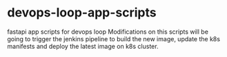 # devops-loop-app-scripts
fastapi app scripts for devops loop
Modifications on this scripts will be going to trigger the jenkins pipeline to build the new image, update the k8s manifests and deploy the latest image on k8s cluster.
